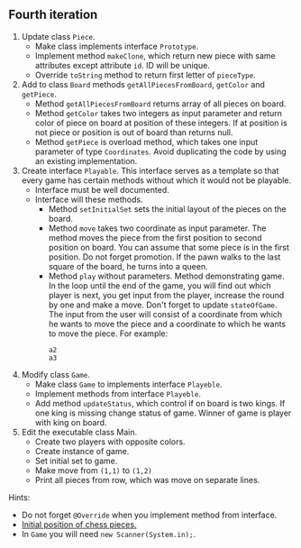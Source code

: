 ## Fourth iteration

1. Update class `Piece`.
   - Make class implements interface `Prototype`. 
   - Implement method `makeClone`, which return new piece with same attributes except attribute `id`. ID will be unique. 
   - Override `toString` method to return first letter of `pieceType`.
2. Add to class `Board` methods `getAllPiecesFromBoard`, `getColor` and `getPiece`.
   - Method `getAllPiecesFromBoard` returns array of all pieces on board.
   - Method `getColor` takes two integers as input parameter and 
     return color of piece on board at position of these integers. 
     If at position is not piece or position is out of board than returns null.
   - Method `getPiece` is overload method, which takes one input parameter of type `Coordinates`. 
     Avoid duplicating the code by using an existing implementation.
3. Create interface `Playable`. This interface serves as a template so that every game has certain methods 
   without which it would not be playable.
   - Interface must be well documented.
   - Interface will these methods.
     - Method `setInitialSet` sets the initial layout of the pieces on the board. 
     - Method `move` takes two coordinate as input parameter. The method moves the piece from the first position 
       to second position on board. You can assume that some piece is in the first position. 
       Do not forget promotion. If the pawn walks to the last square of the board, he turns into a queen.
     - Method `play` without parameters. Method demonstrating game. In the loop until the end of the game, 
       you will find out which player is next, you get input from the player, increase the round by one and make a move. 
       Don't forget to update `stateOfGame`. The input from the user will consist of a coordinate from which he wants 
       to move the piece and a coordinate to which he wants to move the piece.
       For example:
       ```
       a2
       a3
       ```
4. Modify class `Game`.
   - Make class `Game` to implements interface `Playeble`.
   - Implement methods from interface `Playeble`.
   - Add method `updateStatus`, which control if on board is two kings. If one king is missing change status of game. 
     Winner of game is player with king on board.
5. Edit the executable class Main.
   - Create two players with opposite colors.
   - Create instance of game. 
   - Set initial set to game.
   - Make move from `(1,1)` to `(1,2)`
   - Print all pieces from row, which was move on separate lines.


Hints:
- Do not forget `@Override` when you implement method from interface.
- [Initial position of chess pieces.](https://en.wikipedia.org/wiki/Rules_of_chess#Initial_setup)
- In `Game` you will need `new Scanner(System.in);`.